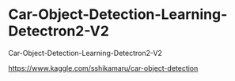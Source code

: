 # Car-Object-Detection-Learning-Detectron2-V2
Car-Object-Detection-Learning-Detectron2-V2

https://www.kaggle.com/sshikamaru/car-object-detection
